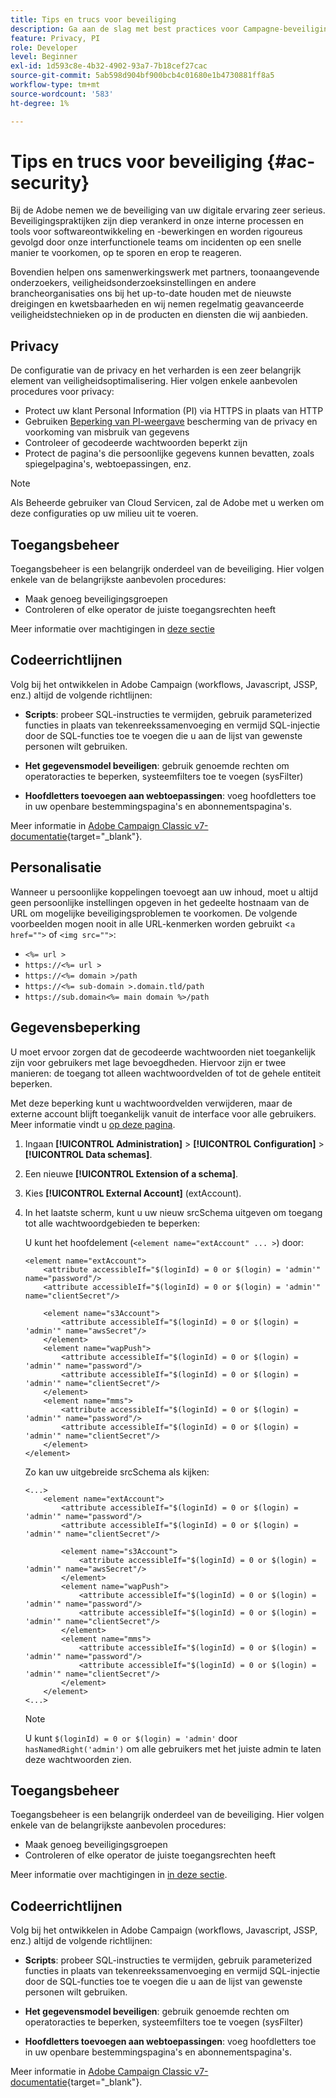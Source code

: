 ```yaml
---
title: Tips en trucs voor beveiliging
description: Ga aan de slag met best practices voor Campagne-beveiliging
feature: Privacy, PI
role: Developer
level: Beginner
exl-id: 1d593c8e-4b32-4902-93a7-7b18cef27cac
source-git-commit: 5ab598d904bf900bcb4c01680e1b4730881ff8a5
workflow-type: tm+mt
source-wordcount: '583'
ht-degree: 1%

---
```


# Tips en trucs voor beveiliging {#ac-security}

Bij de Adobe nemen we de beveiliging van uw digitale ervaring zeer serieus. Beveiligingspraktijken zijn diep verankerd in onze interne processen en tools voor softwareontwikkeling en -bewerkingen en worden rigoureus gevolgd door onze interfunctionele teams om incidenten op een snelle manier te voorkomen, op te sporen en erop te reageren.

Bovendien helpen ons samenwerkingswerk met partners, toonaangevende onderzoekers, veiligheidsonderzoeksinstellingen en andere brancheorganisaties ons bij het up-to-date houden met de nieuwste dreigingen en kwetsbaarheden en wij nemen regelmatig geavanceerde veiligheidstechnieken op in de producten en diensten die wij aanbieden.

## Privacy

De configuratie van de privacy en het verharden is een zeer belangrijk element van veiligheidsoptimalisering. Hier volgen enkele aanbevolen procedures voor privacy:

* Protect uw klant Personal Information (PI) via HTTPS in plaats van HTTP
* Gebruiken [Beperking van PI-weergave](../dev/restrict-pi-view.md) bescherming van de privacy en voorkoming van misbruik van gegevens
* Controleer of gecodeerde wachtwoorden beperkt zijn
* Protect de pagina&#39;s die persoonlijke gegevens kunnen bevatten, zoals spiegelpagina&#39;s, webtoepassingen, enz.


>[!NOTE]
>
>Als Beheerde gebruiker van Cloud Servicen, zal de Adobe met u werken om deze configuraties op uw milieu uit te voeren.


## Toegangsbeheer

Toegangsbeheer is een belangrijk onderdeel van de beveiliging. Hier volgen enkele van de belangrijkste aanbevolen procedures:

* Maak genoeg beveiligingsgroepen
* Controleren of elke operator de juiste toegangsrechten heeft

Meer informatie over machtigingen in [deze sectie](../start/gs-permissions.md)

## Codeerrichtlijnen

Volg bij het ontwikkelen in Adobe Campaign (workflows, Javascript, JSSP, enz.) altijd de volgende richtlijnen:

* **Scripts**: probeer SQL-instructies te vermijden, gebruik parameterized functies in plaats van tekenreekssamenvoeging en vermijd SQL-injectie door de SQL-functies toe te voegen die u aan de lijst van gewenste personen wilt gebruiken.

* **Het gegevensmodel beveiligen**: gebruik genoemde rechten om operatoracties te beperken, systeemfilters toe te voegen (sysFilter)

* **Hoofdletters toevoegen aan webtoepassingen**: voeg hoofdletters toe in uw openbare bestemmingspagina&#39;s en abonnementspagina&#39;s.

Meer informatie in [Adobe Campaign Classic v7-documentatie](https://experienceleague.adobe.com/docs/campaign-classic/using/installing-campaign-classic/security-privacy/scripting-coding-guidelines.html?lang=nl-NL#installing-campaign-classic){target="_blank"}.


## Personalisatie

Wanneer u persoonlijke koppelingen toevoegt aan uw inhoud, moet u altijd geen persoonlijke instellingen opgeven in het gedeelte hostnaam van de URL om mogelijke beveiligingsproblemen te voorkomen. De volgende voorbeelden mogen nooit in alle URL-kenmerken worden gebruikt &lt;`a href="">` of `<img src="">`:

* `<%= url >`
* `https://<%= url >`
* `https://<%= domain >/path`
* `https://<%= sub-domain >.domain.tld/path`
* `https://sub.domain<%= main domain %>/path`

## Gegevensbeperking

U moet ervoor zorgen dat de gecodeerde wachtwoorden niet toegankelijk zijn voor gebruikers met lage bevoegdheden. Hiervoor zijn er twee manieren: de toegang tot alleen wachtwoordvelden of tot de gehele entiteit beperken.

Met deze beperking kunt u wachtwoordvelden verwijderen, maar de externe account blijft toegankelijk vanuit de interface voor alle gebruikers. Meer informatie vindt u [op deze pagina](../dev/restrict-pi-view.md).

1. Ingaan **[!UICONTROL Administration]** > **[!UICONTROL Configuration]** > **[!UICONTROL Data schemas]**.

1. Een nieuwe **[!UICONTROL Extension of a schema]**.

1. Kies **[!UICONTROL External Account]** (extAccount).

1. In het laatste scherm, kunt u uw nieuw srcSchema uitgeven om toegang tot alle wachtwoordgebieden te beperken:

   U kunt het hoofdelement (`<element name="extAccount" ... >`) door:

   ```
   <element name="extAccount">
       <attribute accessibleIf="$(loginId) = 0 or $(login) = 'admin'" name="password"/>
       <attribute accessibleIf="$(loginId) = 0 or $(login) = 'admin'" name="clientSecret"/>
   
       <element name="s3Account">
           <attribute accessibleIf="$(loginId) = 0 or $(login) = 'admin'" name="awsSecret"/>
       </element>
       <element name="wapPush">
           <attribute accessibleIf="$(loginId) = 0 or $(login) = 'admin'" name="password"/>
           <attribute accessibleIf="$(loginId) = 0 or $(login) = 'admin'" name="clientSecret"/>
       </element>
       <element name="mms">
           <attribute accessibleIf="$(loginId) = 0 or $(login) = 'admin'" name="password"/>
           <attribute accessibleIf="$(loginId) = 0 or $(login) = 'admin'" name="clientSecret"/>
       </element>
   </element>
   ```

   Zo kan uw uitgebreide srcSchema als kijken:

   ```
   <...>
       <element name="extAccount">
           <attribute accessibleIf="$(loginId) = 0 or $(login) = 'admin'" name="password"/>
           <attribute accessibleIf="$(loginId) = 0 or $(login) = 'admin'" name="clientSecret"/>
   
           <element name="s3Account">
               <attribute accessibleIf="$(loginId) = 0 or $(login) = 'admin'" name="awsSecret"/>
           </element>
           <element name="wapPush">
               <attribute accessibleIf="$(loginId) = 0 or $(login) = 'admin'" name="password"/>
               <attribute accessibleIf="$(loginId) = 0 or $(login) = 'admin'" name="clientSecret"/>
           </element>
           <element name="mms">
               <attribute accessibleIf="$(loginId) = 0 or $(login) = 'admin'" name="password"/>
               <attribute accessibleIf="$(loginId) = 0 or $(login) = 'admin'" name="clientSecret"/>
           </element>
       </element>
   <...> 
   ```

   >[!NOTE]
   >
   >U kunt `$(loginId) = 0 or $(login) = 'admin'` door `hasNamedRight('admin')` om alle gebruikers met het juiste admin te laten deze wachtwoorden zien.


## Toegangsbeheer

Toegangsbeheer is een belangrijk onderdeel van de beveiliging. Hier volgen enkele van de belangrijkste aanbevolen procedures:

* Maak genoeg beveiligingsgroepen
* Controleren of elke operator de juiste toegangsrechten heeft

Meer informatie over machtigingen in [in deze sectie](../start/gs-permissions.md).

## Codeerrichtlijnen

Volg bij het ontwikkelen in Adobe Campaign (workflows, Javascript, JSSP, enz.) altijd de volgende richtlijnen:

* **Scripts**: probeer SQL-instructies te vermijden, gebruik parameterized functies in plaats van tekenreekssamenvoeging en vermijd SQL-injectie door de SQL-functies toe te voegen die u aan de lijst van gewenste personen wilt gebruiken.

* **Het gegevensmodel beveiligen**: gebruik genoemde rechten om operatoracties te beperken, systeemfilters toe te voegen (sysFilter)

* **Hoofdletters toevoegen aan webtoepassingen**: voeg hoofdletters toe in uw openbare bestemmingspagina&#39;s en abonnementspagina&#39;s.

Meer informatie in [Adobe Campaign Classic v7-documentatie](https://experienceleague.adobe.com/docs/campaign-classic/using/installing-campaign-classic/security-privacy/scripting-coding-guidelines.html?lang=nl-NL#installing-campaign-classic){target="_blank"}.
